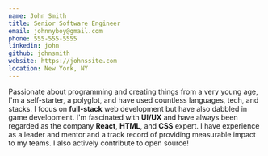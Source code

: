 ```yaml
---
name: John Smith
title: Senior Software Engineer
email: johnnyboy@gmail.com
phone: 555-555-5555
linkedin: john
github: johnsmith
website: https://johnssite.com
location: New York, NY
---
```


<!--
    Note:
    The example summary is very weak and you shouldn't use it as a base or bar for quality.
    Engineers typically do not want to put one on their resume and it's better to have it as an optional cover letter.
-->

Passionate about programming and creating things from a very young age, I'm a self-starter, a polyglot, and have used countless languages, tech, and stacks.
I focus on **full-stack** web development but have also dabbled in game development.
I'm fascinated with **UI/UX** and have always been regarded as the company **React**, **HTML**, and **CSS** expert.
I have experience as a leader and mentor and a track record of providing measurable impact to my teams.
I also actively contribute to open source!
